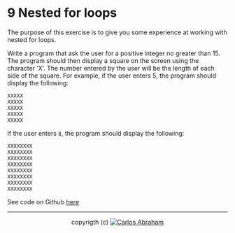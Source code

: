# 9 Nested for loops

The purpose of this exercise is to give you some experience at working with nested for loops.

Write a program that ask the user for a positive integer no greater than 15. The program should then display a square on the screen using the character ‘X’. The number entered by the user will be the length of each side of the square. For example, if the user enters 5, the program should display the following:
```
XXXXX
XXXXX
XXXXX
XXXXX
XXXXX
```

If the user enters `8`, the program should display the following:
```
XXXXXXXX
XXXXXXXX
XXXXXXXX
XXXXXXXX
XXXXXXXX
XXXXXXXX
XXXXXXXX
XXXXXXXX
```
See code on Github [here](https://github.com/19cah/mdc/blob/master/cpp/Assignment%209/assignment9.cpp)

---

<p align="center">
  copyrigth (c) <a href="https://github.com/19cah">
        <img src="https://img.shields.io/badge/Abraham-%4019cah-orange.svg"
            alt="Carlos Abraham"></a>
</p>
